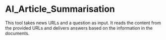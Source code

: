 # AI_Article_Summarisation
This tool takes news URLs and a question as input. It reads the content from the provided URLs and delivers answers based on the information in the documents.
